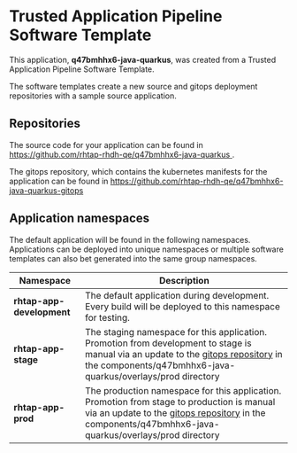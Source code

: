 # Trusted Application Pipeline Software Template

This application, **q47bmhhx6-java-quarkus**, was created from a Trusted Application Pipeline Software Template.

The software templates create a new source and gitops deployment repositories with a sample source application. 

## Repositories

The source code for your application can be found in [https://github.com/rhtap-rhdh-qe/q47bmhhx6-java-quarkus ](https://github.com/rhtap-rhdh-qe/q47bmhhx6-java-quarkus ).
 
The gitops repository, which contains the kubernetes manifests for the application can be found in 
[https://github.com/rhtap-rhdh-qe/q47bmhhx6-java-quarkus-gitops ](https://github.com/rhtap-rhdh-qe/q47bmhhx6-java-quarkus-gitops ) 

## Application namespaces 

The default application will be found in the following namespaces. Applications can be deployed into unique namespaces or multiple software templates can also bet generated into the same group namespaces.  

|  Namespace   |  Description   |  
| -------- | -------- |   
| **rhtap-app-development** | The default application during development. Every build will be deployed to this namespace for testing. | 
| **rhtap-app-stage** | The staging namespace for this application. Promotion from development to stage is manual via an update to the [gitops repository](https://github.com/rhtap-rhdh-qe/q47bmhhx6-java-quarkus-gitops ) in the components/q47bmhhx6-java-quarkus/overlays/prod directory |  
| **rhtap-app-prod** | The production namespace for this application. Promotion from stage to production is manual via an update to the [gitops repository](https://github.com/rhtap-rhdh-qe/q47bmhhx6-java-quarkus-gitops ) in the components/q47bmhhx6-java-quarkus/overlays/prod directory | 